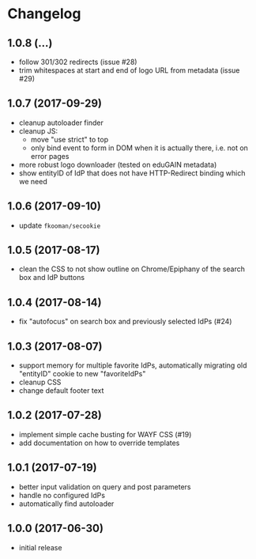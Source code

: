 # Changelog

## 1.0.8 (...)
- follow 301/302 redirects (issue #28)
- trim whitespaces at start and end of logo URL from metadata (issue #29)

## 1.0.7 (2017-09-29)
- cleanup autoloader finder
- cleanup JS:
  - move "use strict" to top
  - only bind event to form in DOM when it is actually there, i.e. not on error
    pages
- more robust logo downloader (tested on eduGAIN metadata)
- show entityID of IdP that does not have HTTP-Redirect binding which we need

## 1.0.6 (2017-09-10)
- update `fkooman/secookie`

## 1.0.5 (2017-08-17)
- clean the CSS to not show outline on Chrome/Epiphany of the search box and 
  IdP buttons

## 1.0.4 (2017-08-14)
- fix "autofocus" on search box and previously selected IdPs (#24)

## 1.0.3 (2017-08-07)
- support memory for multiple favorite IdPs, automatically migrating old 
  "entityID" cookie to new "favoriteIdPs"
- cleanup CSS
- change default footer text

## 1.0.2 (2017-07-28)
- implement simple cache busting for WAYF CSS (#19)
- add documentation on how to override templates

## 1.0.1 (2017-07-19)
- better input validation on query and post parameters
- handle no configured IdPs
- automatically find autoloader

## 1.0.0 (2017-06-30)
- initial release
